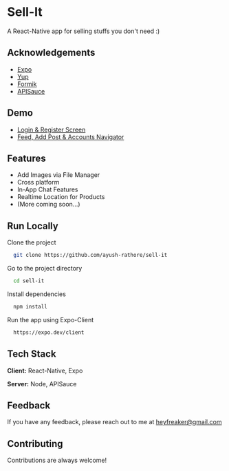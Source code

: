 # Sell-It

A React-Native app for selling stuffs you don't need :)

## Acknowledgements

-   [Expo](https://expo.dev/)
-   [Yup](https://www.npmjs.com/package/yup)
-   [Formik](https://www.npmjs.com/package/formik)
-   [APISauce](https://www.npmjs.com/package/apisauce)

## Demo

-   [Login & Register Screen](https://github.com/ayush-rathore/sell-it/blob/main/demo/Login%20&%20Register.mp4?raw=true)
-   [Feed, Add Post & Accounts Navigator](https://github.com/ayush-rathore/sell-it/blob/main/demo/Feed,%20Post%20&%20Account.mp4?raw=true)

## Features

-   Add Images via File Manager
-   Cross platform
-   In-App Chat Features
-   Realtime Location for Products
-   (More coming soon...)

## Run Locally

Clone the project

```bash
  git clone https://github.com/ayush-rathore/sell-it
```

Go to the project directory

```bash
  cd sell-it
```

Install dependencies

```bash
  npm install
```

Run the app using Expo-Client

```bash
  https://expo.dev/client
```

## Tech Stack

**Client:** React-Native, Expo

**Server:** Node, APISauce

## Feedback

If you have any feedback, please reach out to me at heyfreaker@gmail.com

## Contributing

Contributions are always welcome!
